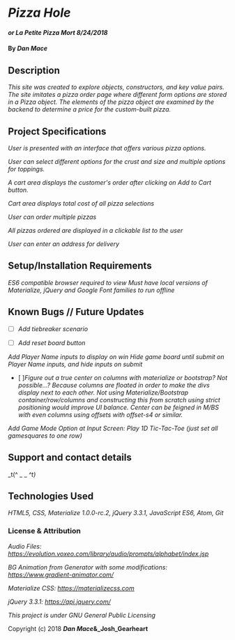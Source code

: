 # _Pizza Hole_

#### _or La Petite Pizza Mort  8/24/2018_

#### By _**Dan Mace**_

## Description

_This site was created to explore objects, constructors, and key value pairs.  The site imitates a pizza order page where different form options are stored in a Pizza object.  The elements of the pizza object are examined by the backend to determine a price for the custom-built pizza._

## Project Specifications

_User is presented with an interface that offers various pizza options._

_User can select different options for the crust and size and multiple options for toppings._

_A cart area displays the customer's order after clicking on Add to Cart button._

_Cart area displays total cost of all pizza selections_

_User can order multiple pizzas_

_All pizzas ordered are displayed in a clickable list to the user_

_User can enter an address for delivery_

## Setup/Installation Requirements

_ES6 compatible browser required to view_
_Must have local versions of Materialize, jQuery and Google Font families to run offline_


## Known Bugs // Future Updates

- [ ] _Add tiebreaker scenario_

- [ ] _Add reset board button_

_Add Player Name inputs to display on win_
_Hide game board until submit on Player Name inputs, and hide inputs on submit_

- [ ]_Figure out a true center on columns with materialize or bootstrap? Not possible...?_
_Because columns are floated in order to make the divs display next to each other.  Not using Materialize/Bootstrap container/row/columns and constructing this from scratch using strict positioning would improve UI balance.  Center can be feigned in M/BS with even columns using offsets with offset-s4 or similar._

_Add Game Mode Option at Input Screen: Play 1D Tic-Tac-Toe (just set all gamesquares to one row)_


## Support and contact details

_t(^ _ _ _^t)_


## Technologies Used

_HTML5, CSS, Materialize 1.0.0-rc.2, jQuery 3.3.1, JavaScript ES6, Atom, Git_

### License & Attribution

*Audio Files: https://evolution.voxeo.com/library/audio/prompts/alphabet/index.jsp*

*BG Animation from Generator with some modifications: https://www.gradient-animator.com/*

*Materialize CSS: https://materializecss.com*

*jQuery 3.3.1: https://api.jquery.com/*

*This project is under GNU General Public Licensing*

Copyright (c) 2018 **_Dan Mace_&_Josh_Gearheart**
